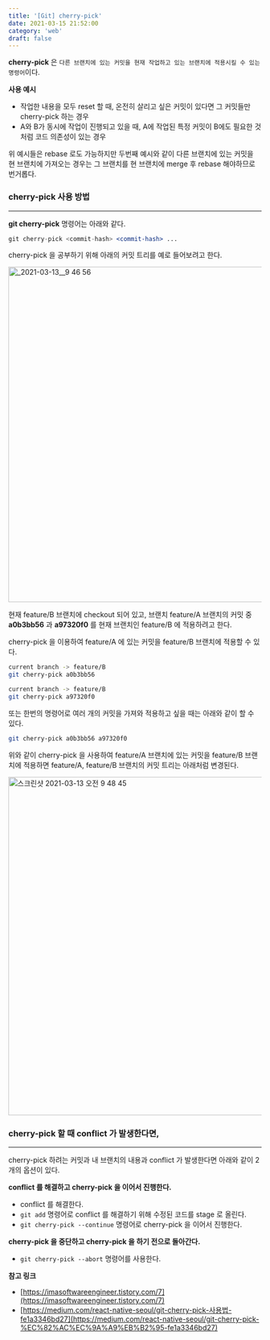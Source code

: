 ```yaml
---
title: '[Git] cherry-pick'
date: 2021-03-15 21:52:00
category: 'web'
draft: false
---
```


**cherry-pick** 은 `다른 브랜치에 있는 커밋을 현재 작업하고 있는 브랜치에 적용시킬 수 있는 명령어`이다.

**사용 예시**

- 작업한 내용을 모두 reset 할 때, 온전히 살리고 싶은 커밋이 있다면 그 커밋들만 cherry-pick 하는 경우
- A와 B가 동시에 작업이 진행되고 있을 때, A에 작업된 특정 커밋이 B에도 필요한 것처럼 코드 의존성이 있는 경우

위 예시들은 rebase 로도 가능하지만 두번째 예시와 같이 다른 브랜치에 있는 커밋을 현 브랜치에 가져오는 경우는 그 브랜치를 현 브랜치에 merge 후 rebase 해야하므로 번거롭다.

### cherry-pick 사용 방법

---

**git cherry-pick** 명령어는 아래와 같다.

```jsx
git cherry-pick <commit-hash> <commit-hash> ... 
```

cherry-pick 을 공부하기 위해 아래의 커밋 트리를 예로 들어보려고 한다.

<img width="666" alt="_2021-03-13__9 46 56" src="https://user-images.githubusercontent.com/29244798/111155512-e1f00b00-85d7-11eb-9d6a-c0eb22bab6de.png">

현재 feature/B 브랜치에 checkout 되어 있고, 브랜치 feature/A 브랜치의 커밋 중 **a0b3bb56** 과 **a97320f0** 를 현재 브랜치인 feature/B 에 적용하려고 한다.

cherry-pick 을 이용하여 feature/A 에 있는 커밋을 feature/B 브랜치에 적용할 수 있다.

```bash
current branch -> feature/B
git cherry-pick a0b3bb56
```

```bash
current branch -> feature/B
git cherry-pick a97320f0
```

또는 한번의 명령어로 여러 개의 커밋을 가져와 적용하고 싶을 때는 아래와 같이 할 수 있다.

```bash
git cherry-pick a0b3bb56 a97320f0
```

위와 같이 cherry-pick 을 사용하여 feature/A 브랜치에 있는 커밋을 feature/B 브랜치에 적용하면 feature/A, feature/B 브랜치의 커밋 트리는 아래처럼 변경된다.

<img width="672" alt="스크린샷 2021-03-13 오전 9 48 45" src="https://user-images.githubusercontent.com/29244798/111155403-c422a600-85d7-11eb-922a-ec9c987d9c6f.png">

### cherry-pick 할 때 conflict 가 발생한다면,
---

cherry-pick 하려는 커밋과 내 브랜치의 내용과 conflict 가 발생한다면 아래와 같이 2개의 옵션이 있다.

**conflict 를 해결하고 cherry-pick 을 이어서 진행한다.**

- conflict 를 해결한다.
- `git add` 명령어로 conflict 를 해결하기 위해 수정된 코드를 stage 로 올린다.
- `git cherry-pick --continue` 명령어로 cherry-pick 을 이어서 진행한다.

**cherry-pick 을 중단하고 cherry-pick 을 하기 전으로 돌아간다.**

- `git cherry-pick --abort` 명령어를 사용한다.

**참고 링크**
- [https://imasoftwareengineer.tistory.com/7](https://imasoftwareengineer.tistory.com/7)
- [https://medium.com/react-native-seoul/git-cherry-pick-사용법-fe1a3346bd27](https://medium.com/react-native-seoul/git-cherry-pick-%EC%82%AC%EC%9A%A9%EB%B2%95-fe1a3346bd27)